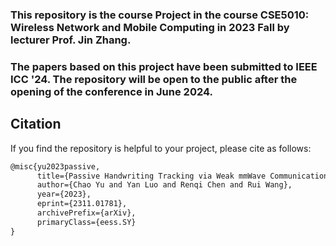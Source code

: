 ### This repository is the course Project in the course CSE5010: Wireless Network and Mobile Computing in 2023 Fall by lecturer Prof. Jin Zhang. 
### The papers based on this project have been submitted to IEEE ICC '24. The repository will be open to the public after the opening of the conference in June 2024.

## Citation
If you find the repository is helpful to your project, please cite as follows:

```latex
@misc{yu2023passive,
      title={Passive Handwriting Tracking via Weak mmWave Communication Signals},
      author={Chao Yu and Yan Luo and Renqi Chen and Rui Wang},
      year={2023},
      eprint={2311.01781},
      archivePrefix={arXiv},
      primaryClass={eess.SY}
}
```

